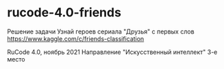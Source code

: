 # rucode-4.0-friends

Решение задачи
Узнай героев сериала "Друзья" с первых слов
https://www.kaggle.com/c/friends-classification

RuCode 4.0, ноябрь 2021
Направление "Искусственный интеллект"
3-е место